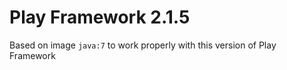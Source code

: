# Play Framework 2.1.5

Based on image `java:7` to work properly with this version of Play Framework
